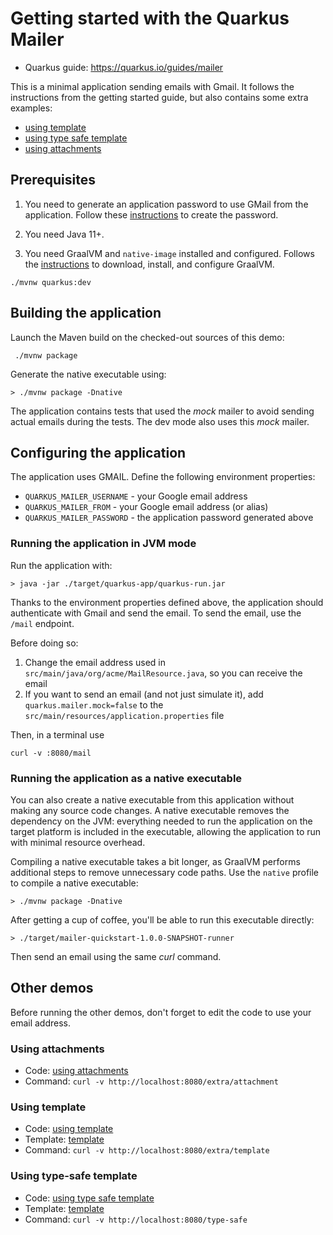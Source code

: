 # Getting started with the Quarkus Mailer

* Quarkus guide: https://quarkus.io/guides/mailer

This is a minimal application sending emails with Gmail.
It follows the instructions from the getting started guide, but also contains some extra examples:

* [using template](src/main/java/org/acme/extra/ExtraMailResource.java) 
* [using type safe template](src/main/java/org/acme/extra/TypeSafeMailResource.java)
* [using attachments](src/main/java/org/acme/extra/ExtraMailResource.java)

## Prerequisites

1. You need to generate an application password to use GMail from the application.
Follow these [instructions](https://support.google.com/mail/answer/185833) to create the password. 

2. You need Java 11+.
3. You need GraalVM and `native-image` installed and configured. Follows the [instructions](https://quarkus.io/guides/building-native-image) to download, install, and configure GraalVM.


```shell script
./mvnw quarkus:dev
```

## Building the application

Launch the Maven build on the checked-out sources of this demo:

```shell script
 ./mvnw package
```

Generate the native executable using:

```shell script
> ./mvnw package -Dnative
```

The application contains tests that used the _mock_ mailer to avoid sending actual emails during the tests.
The dev mode also uses this _mock_ mailer.

## Configuring the application

The application uses GMAIL.
Define the following environment properties:

* `QUARKUS_MAILER_USERNAME` - your Google email address
* `QUARKUS_MAILER_FROM` - your Google email address (or alias)
* `QUARKUS_MAILER_PASSWORD` - the application password generated above

### Running the application in JVM mode

Run the application with:

```shell script
> java -jar ./target/quarkus-app/quarkus-run.jar
```

Thanks to the environment properties defined above, the application should authenticate with Gmail and send the email.
To send the email, use the `/mail` endpoint.

Before doing so:

1. Change the email address used in `src/main/java/org/acme/MailResource.java`, so you can receive the email
2. If you want to send an email (and not just simulate it), add `quarkus.mailer.mock=false` to the `src/main/resources/application.properties` file

Then, in a terminal use

```shell script
curl -v :8080/mail
```

### Running the application as a native executable

You can also create a native executable from this application without making any
source code changes. A native executable removes the dependency on the JVM:
everything needed to run the application on the target platform is included in
the executable, allowing the application to run with minimal resource overhead.

Compiling a native executable takes a bit longer, as GraalVM performs additional
steps to remove unnecessary code paths. Use the  `native` profile to compile a
native executable:

```shell script
> ./mvnw package -Dnative
```

After getting a cup of coffee, you'll be able to run this executable directly:

```shell script
> ./target/mailer-quickstart-1.0.0-SNAPSHOT-runner
```

Then send an email using the same _curl_ command. 


## Other demos

Before running the other demos, don't forget to edit the code to use your email address.

### Using attachments

* Code: [using attachments](src/main/java/org/acme/extra/ExtraMailResource.java)
* Command: `curl -v http://localhost:8080/extra/attachment`

### Using template

* Code: [using template](src/main/java/org/acme/extra/ExtraMailResource.java)
* Template: [template](src/main/resources/templates/ExtraMailResource/hello.html)  
* Command: `curl -v http://localhost:8080/extra/template`

### Using type-safe template

* Code: [using type safe template](src/main/java/org/acme/extra/TypeSafeMailResource.java)
* Template: [template](src/main/resources/templates/TypeSafeMailResource/hello.html)
* Command: `curl -v http://localhost:8080/type-safe`



